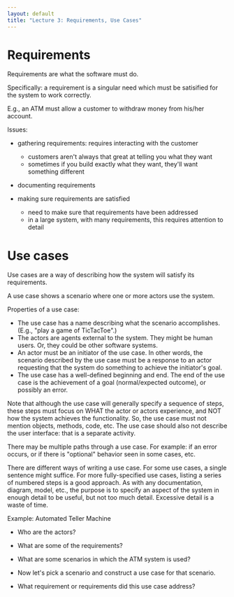 ```yaml
---
layout: default
title: "Lecture 3: Requirements, Use Cases"
---
```


Requirements
============

Requirements are what the software must do.

Specifically: a requirement is a singular need which must be satisified for the system to work correctly.

E.g., an ATM must allow a customer to withdraw money from his/her account.

Issues:

-   gathering requirements: requires interacting with the customer

    -   customers aren't always that great at telling you what they want
    -   sometimes if you build exactly what they want, they'll want something different

-   documenting requirements
-   making sure requirements are satisfied

    -   need to make sure that requirements have been addressed
    -   in a large system, with many requirements, this requires attention to detail

Use cases
=========

Use cases are a way of describing how the system will satisfy its requirements.

A use case shows a scenario where one or more actors use the system.

Properties of a use case:

-   The use case has a name describing what the scenario accomplishes. (E.g., "play a game of TicTacToe".)
-   The actors are agents external to the system. They might be human users. Or, they could be other software systems.
-   An actor must be an initiator of the use case. In other words, the scenario described by the use case must be a response to an actor requesting that the system do something to achieve the initiator's goal.
-   The use case has a well-defined beginning and end. The end of the use case is the achievement of a goal (normal/expected outcome), or possibly an error.

Note that although the use case will generally specify a sequence of steps, these steps must focus on WHAT the actor or actors experience, and NOT how the system achieves the functionality. So, the use case must not mention objects, methods, code, etc. The use case should also not describe the user interface: that is a separate activity.

There may be multiple paths through a use case. For example: if an error occurs, or if there is "optional" behavior seen in some cases, etc.

There are different ways of writing a use case. For some use cases, a single sentence might suffice. For more fully-specified use cases, listing a series of numbered steps is a good approach. As with any documentation, diagram, model, etc., the purpose is to specify an aspect of the system in enough detail to be useful, but not too much detail. Excessive detail is a waste of time.

Example: Automated Teller Machine

-	Who are the actors?
<!-- commenting out the answers
-   Customer
-   Bank system (this is software, but it is external to the ATM system, so it's considered an actor)
-   Bank employee who adds cash, collects deposits, etc.
--->

-	What are some of the requirements?
<!-- commenting out the answers
-   customers can access their accounts (withdraw, deposit, check balance, etc.)
-   the system is secure (only authorized users can use)
-   etc.
--->

-	 What are some scenarios in which the ATM system is used?
<!-- commenting out the answers
-   withdrawal
-   deposit
-   check balance
-   stock with cash
-   etc.
--->

-	Now let's pick a scenario and construct a use case for that scenario.

-	What requirement or requirements did this use case address?
